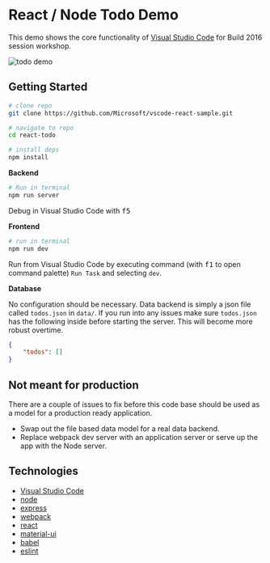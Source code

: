 # React / Node Todo Demo

This demo shows the core functionality of [Visual Studio Code](https://code.visualstudio.com)
for Build 2016 session workshop.

![todo demo](/media/todo_demo.gif)

## Getting Started

```bash
# clone repo
git clone https://github.com/Microsoft/vscode-react-sample.git

# navigate to repo
cd react-todo

# install deps
npm install
```

**Backend**

```bash
# Run in terminal
npm run server
```

Debug in Visual Studio Code with <kbd>f5</kbd>

**Frontend**

```bash
# run in terminal
npm run dev
```

Run from Visual Studio Code by executing command (with <kbd>f1</kbd> to open command palette) 
`Run Task` and selecting `dev`.

**Database**

No configuration should be necessary. Data backend is simply a json file called `todos.json` in `data/`.
If you run into any issues make sure `todos.json` has the following inside before starting the 
server. This will become more robust overtime.

```json
{
    "todos": []
}
```

## Not meant for production

There are a couple of issues to fix before this code base should
be used as a model for a production ready application.

* Swap out the file based data model for a real data backend.
* Replace webpack dev server with an application server or serve up the app with the Node server.

## Technologies

* [Visual Studio Code](https://code.visualstudio.com)
* [node](https://nodejs.org/en/)
* [express](http://expressjs.com/)
* [webpack](https://webpack.github.io/)
* [react](https://facebook.github.io/react/)
* [material-ui](http://www.material-ui.com/#/)
* [babel](https://babeljs.io/)
* [eslint](http://eslint.org/)
